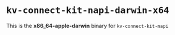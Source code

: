 # `kv-connect-kit-napi-darwin-x64`

This is the **x86_64-apple-darwin** binary for `kv-connect-kit-napi`
